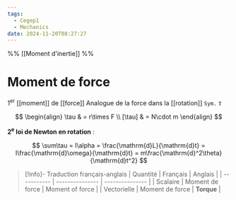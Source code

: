 ```yaml
---
tags:
  - Cegep1
  - Mechanics
date: 2024-11-20T08:27:27
---
```


%% [[Moment d'inertie]] %%

# Moment de force

1<sup>er</sup> [[moment]] de [[force]]
Analogue de la force dans la [[rotation]]
`Sym.` $\tau$

$$
\begin{align}
\tau & = r\times F \\
[\tau] & = N\cdot m
\end{align}
$$

**2<sup>e</sup> loi de Newton en rotation** :

$$
\sum\tau = I\alpha = \frac{\mathrm{d}L}{\mathrm{d}t} = I\frac{\mathrm{d}\omega}{\mathrm{d}t} = m\frac{\mathrm{d}^2\theta}{\mathrm{d}t^2}
$$

> [!info]- Traduction français-anglais
> | Quantité    | Français        | Anglais         |
> | ----------- | --------------- | --------------- |
> | Scalaire    | Moment de force | Moment of force |
> | Vectorielle | Moment de force | **Torque**      |